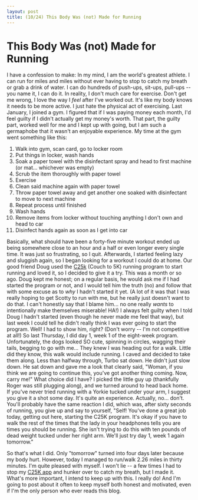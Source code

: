 ```yaml
---
layout: post
title: (10/24) This Body Was (not) Made for Running
---
```


This Body Was (not) Made for Running
===================

I have a confession to make: In my mind, I am the world's greatest athlete. I can run for 
miles and miles without ever having to stop to catch my breath or grab a drink of water. 
I can do hundreds of push-ups, sit-ups, pull-ups -- you name it, I can do it. In 
reality, I don't much care for exercise. Don't get me wrong, I love the way I *feel* after I've
worked out. It's like my body knows it needs to be more active. I just hate the physical act of
exercising. Last January, I joined a gym. I figured that if I was paying money each month, I'd feel 
guilty if I didn't actually get my money's worth. That part, the guilty part, worked well for me and
I kept up with going, but I am such a germaphobe that it wasn't an enjoyable experience. My time at the
gym went something like this:

1. Walk into gym, scan card, go to locker room
1. Put things in locker, wash hands
1. Soak a paper towel with the disinfectant spray and head to first machine (or mat... whichever was empty)
1. Scrub the item thoroughly with paper towel
1. Exercise
1. Clean said machine again with paper towel
1. Throw paper towel away and get another one soaked with disinfectant to move to next machine
1. Repeat process until finished
1. Wash hands
1. Remove items from locker without touching anything I don't own and head to car
1. Disinfect hands again as soon as I get into car

Basically, what should have been a forty-five minute workout ended up being somewhere close to an hour and
a half or even longer every single time. It was just so frustrating, so I quit. Afterwards, I started feeling 
lazy and sluggish again, so I began looking for a workout I could do at home. Our good friend Doug used the 
[C25k](http://www.c25k.com) (Couch to 5K) running program to start running and loved it, so I decided to give it a try. This was 
a month or so ago. Doug kept me honest; on a regular basis, he would ask me if I had started the program or
not, and I would tell him the truth (no) and follow that with some excuse as to _why_ I hadn't started it yet. (A lot of it was
that I was really hoping to get Scotty to run with me, but he really just doesn't want to do that. I can't honestly say that I
blame him... no one really _wants_ to intentionally make themselves miserable! HA!)
I always felt guilty when I told Doug I hadn't started (even though he never made me feel that way), but last week
I could tell he didn't really think I was ever going to start the program. Well! I had to show him, right? (Don't worry -- I'm not competitive at all!) So last
Thursday, I did day 1, week 1 of the eight-week program. Unfortunately, the dogs looked
SO cute, spinning in circles, wagging their tails, begging to go with me... They knew I was heading out for 
a walk. Little did they know, this walk would include running. I caved and decided to take them along. Less
than halfway through, Turbo sat down. He didn't just slow down. He sat down and gave me a look that clearly 
said, "Woman, if you think we are going to continue this, you've got another thing coming. Now, carry me!" What 
choice did I have? I picked the little guy up (thankfully Roger was still plugging along), and we turned around to head
back home. If you've never tried running with a Yorkie tucked under your arm, I suggest you give it a shot some
day. It's quite an experience. Actually, no... don't. You'll probably have the same reaction I did, which was, after
sixty seconds of running, you give up and say to yourself, "Self! You've done a great job today, getting out here,
starting the C25K program. It's okay if you have to walk the rest of the times that the lady in your headphones tells
you are times you should be running. She isn't trying to do this with ten pounds of dead weight tucked under her right
arm. We'll just try day 1, week 1 again tomorrow." 

So that's what I did. Only "tomorrow" turned into four days later because my body hurt. However, today I managed to run/walk 
2.26 miles in thirty minutes. I'm quite pleased with myself. I won't lie -- a few times I had to stop my [C25K app](http://itunes.apple.com/us/app/c25k-couch-to-5k/id301233668?mt=8)
and hunker over to catch my breath, but I made it. What's more important, I intend to keep up with this. I really do! And I'm 
going to post about it often to keep myself both honest and motivated, even if I'm the only person who ever reads this blog. 

